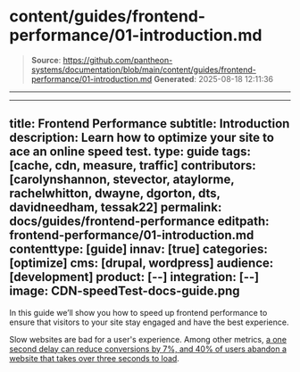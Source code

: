 # content/guides/frontend-performance/01-introduction.md

> **Source**: https://github.com/pantheon-systems/documentation/blob/main/content/guides/frontend-performance/01-introduction.md
> **Generated**: 2025-08-18 12:11:36

---

---
title: Frontend Performance
subtitle: Introduction
description: Learn how to optimize your site to ace an online speed test.
type: guide
tags: [cache, cdn, measure, traffic]
contributors: [carolynshannon, stevector, ataylorme, rachelwhitton, dwayne, dgorton, dts, davidneedham, tessak22]
permalink: docs/guides/frontend-performance
editpath: frontend-performance/01-introduction.md
contenttype: [guide]
innav: [true]
categories: [optimize]
cms: [drupal, wordpress]
audience: [development]
product: [--]
integration: [--]
image: CDN-speedTest-docs-guide.png
---

In this guide we’ll show you how to speed up frontend performance to ensure that visitors to your site stay engaged and have the best experience.

Slow websites are bad for a user's experience. Among other metrics, [a one second delay can reduce conversions by 7%, and 40% of users abandon a website that takes over three seconds to load](https://blog.kissmetrics.com/loading-time/).
